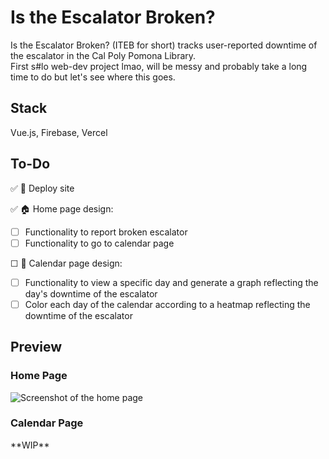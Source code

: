 # Is the Escalator Broken?

Is the Escalator Broken? (ITEB for short) tracks user-reported downtime of the escalator in the Cal Poly Pomona Library.  
First s#lo web-dev project lmao, will be messy and probably take a long time to do but let's see where this goes.

## Stack

Vue.js, Firebase, Vercel

## To-Do

✅ 🚀 Deploy site  

✅ 🏠 Home page design:  
- ☐ Functionality to report broken escalator  
- ☐ Functionality to go to calendar page

☐ 📆 Calendar page design:  
- ☐ Functionality to view a specific day and generate a graph reflecting the day's downtime of the escalator
- ☐ Color each day of the calendar according to a heatmap reflecting the downtime of the escalator

## Preview
### Home Page
![Screenshot of the home page](https://github.com/user-attachments/assets/fc78dd71-a293-4f2d-b1e5-0938dff9e0aa)
### Calendar Page
\*\*WIP\*\*
